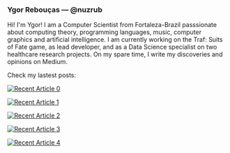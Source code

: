 ### Ygor Rebouças — @nuzrub

Hi! I'm Ygor! I am a Computer Scientist from Fortaleza-Brazil passsionate about computing theory, programming languages, music, computer graphics and artificial intelligence. I am currently working on the Traf: Suits of Fate game, as lead developer, and as a Data Science specialist on two healthcare research projects. On my spare time, I write my discoveries and opinions on Medium.

Check my lastest posts:

<a target="_blank" href="https://github-readme-medium-recent-article.vercel.app/medium/@ygorrebouasserpa/0"><img src="https://github-readme-medium-recent-article.vercel.app/medium/@ygorrebouasserpa/0" alt="Recent Article 0"> 

<a target="_blank" href="https://github-readme-medium-recent-article.vercel.app/medium/@ygorrebouasserpa/1"><img src="https://github-readme-medium-recent-article.vercel.app/medium/@ygorrebouasserpa/1" alt="Recent Article 1"> 

<a target="_blank" href="https://github-readme-medium-recent-article.vercel.app/medium/@ygorrebouasserpa/2"><img src="https://github-readme-medium-recent-article.vercel.app/medium/@ygorrebouasserpa/2" alt="Recent Article 2"> 

<a target="_blank" href="https://github-readme-medium-recent-article.vercel.app/medium/@ygorrebouasserpa/3"><img src="https://github-readme-medium-recent-article.vercel.app/medium/@ygorrebouasserpa/3" alt="Recent Article 3"> 

<a target="_blank" href="https://github-readme-medium-recent-article.vercel.app/medium/@ygorrebouasserpa/4"><img src="https://github-readme-medium-recent-article.vercel.app/medium/@ygorrebouasserpa/4" alt="Recent Article 4"> 
